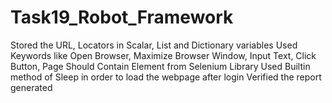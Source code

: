 # Task19_Robot_Framework
Stored the URL, Locators in Scalar, List and Dictionary variables 
Used Keywords like Open Browser, Maximize Browser Window, Input Text, Click Button, Page Should Contain Element from Selenium Library
Used Builtin method of Sleep in order to load the webpage after login
Verified the report generated

